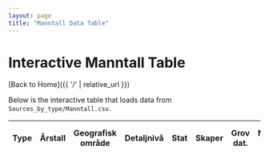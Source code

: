 ```yaml
---
layout: page
title: "Manntall Data Table"
---
```

# Interactive Manntall Table

[Back to Home]({{ '/' | relative_url }})

Below is the interactive table that loads data from `Sources_by_type/Manntall.csv`.

<table id="manntall-table" class="display">
  <thead>
    <tr>
      <!-- EXACT column names from the CSV header row -->
      <th>Type</th>
      <th>Årstall</th>
      <th>Geografisk område</th>
      <th>Detaljnivå</th>
      <th>Stat</th>
      <th>Skaper</th>
      <th>Grov dat.</th>
      <th>Nyttig info</th>
      <th>Referanse</th>
      <th>Sidetall</th>
      <th>Link - arkiv</th>
      <th>Transk.</th>
      <th>Tabell</th>
      <th>Link - transkribert</th>
      <th>Link - Tabell</th>
      <th>Link - Arkivportal</th>
    </tr>
  </thead>
  <tbody></tbody>
</table>

<script>
  // If your site has baseurl set in _config.yml, relative_url will handle it.
  const csvFilePath = "{{ '/Sources_by_type/Manntall.csv' | relative_url }}";

  // Match columns to your CSV headers
  const columns = [
    { data: 'Type' },
    { data: 'Årstall' },
    { data: 'Geografisk område' },
    { data: 'Detaljnivå' },
    { data: 'Stat' },
    { data: 'Skaper' },
    { data: 'Grov dat.' },
    { data: 'Nyttig info' },
    { data: 'Referanse' },
    { data: 'Sidetall' },
    { data: 'Link - arkiv' },
    { data: 'Transk.' },
    { data: 'Tabell' },
    { data: 'Link - transkribert' },
    { data: 'Link - Tabell' },
    { data: 'Link - Arkivportal' }
  ];

  $(document).ready(function() {
    Papa.parse(csvFilePath, {
      download: true,
      header: true,
      skipEmptyLines: true,
      complete: function(results) {
        const data = results.data;
        $('#manntall-table').DataTable({
          data: data,
          columns: columns,
          paging: true,
          searching: true,
          ordering: true,
          pageLength: 10,
          lengthMenu: [5, 10, 25, 50, 100],
          language: { search: 'Filter:' }
        });
      }
    });
  });
</script>
